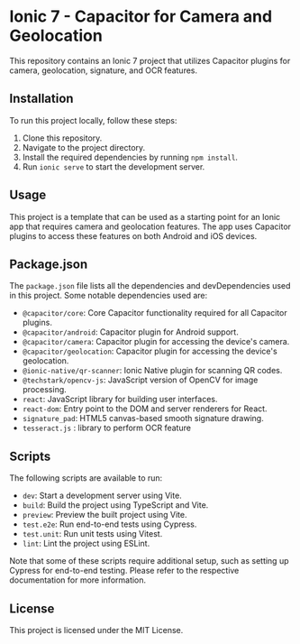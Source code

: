 # Ionic 7 - Capacitor for Camera and Geolocation

This repository contains an Ionic 7 project that utilizes Capacitor plugins for camera, geolocation, signature, and OCR features. 

## Installation

To run this project locally, follow these steps:

1. Clone this repository.
2. Navigate to the project directory.
3. Install the required dependencies by running `npm install`.
4. Run `ionic serve` to start the development server.

## Usage

This project is a template that can be used as a starting point for an Ionic app that requires camera and geolocation features. The app uses Capacitor plugins to access these features on both Android and iOS devices.

## Package.json

The `package.json` file lists all the dependencies and devDependencies used in this project. Some notable dependencies used are:

- `@capacitor/core`: Core Capacitor functionality required for all Capacitor plugins.
- `@capacitor/android`: Capacitor plugin for Android support.
- `@capacitor/camera`: Capacitor plugin for accessing the device's camera.
- `@capacitor/geolocation`: Capacitor plugin for accessing the device's geolocation.
- `@ionic-native/qr-scanner`: Ionic Native plugin for scanning QR codes.
- `@techstark/opencv-js`: JavaScript version of OpenCV for image processing.
- `react`: JavaScript library for building user interfaces.
- `react-dom`: Entry point to the DOM and server renderers for React.
- `signature_pad`: HTML5 canvas-based smooth signature drawing.
- `tesseract.js` : library to perform OCR feature

## Scripts

The following scripts are available to run:

- `dev`: Start a development server using Vite.
- `build`: Build the project using TypeScript and Vite.
- `preview`: Preview the built project using Vite.
- `test.e2e`: Run end-to-end tests using Cypress.
- `test.unit`: Run unit tests using Vitest.
- `lint`: Lint the project using ESLint.

Note that some of these scripts require additional setup, such as setting up Cypress for end-to-end testing. Please refer to the respective documentation for more information.

## License

This project is licensed under the MIT License.
